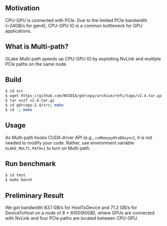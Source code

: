 ## Motivation
CPU-GPU is connected with PCIe. Due to the limited PCIe bandwidth (~24GB/s for gen4), CPU-GPU IO is a common bottleneck for GPU applications.

## What is Multi-path?
GLake Multi-path speeds up CPU-GPU IO by exploiting NvLink and multiple PCIe paths on the same node.

## Build
```bash
$ cd src
$ wget https://github.com/NVIDIA/gdrcopy/archive/refs/tags/v2.4.tar.gz
$ tar xvzf v2.4.tar.gz
$ cd gdrcopy-2.4/src; make
$ cd -; make
```

## Usage
As Multi-path hooks CUDA driver API (e.g., `cuMemcpyHtoDAsync`), it is not needed to modify your code. Rather, use environment variable `GLAKE_MULTI_PATH=1` to turn on Multi-path.

## Run benchmark
```bash
$ cd test
$ make bench
```

## Preliminary Result
We got bandwidth 83.1 GB/s for HostToDevice and 71.2 GB/s for DeviceToHost on a node of 8 * A100(80GB), where GPUs are connected with NvLink and four PCIe paths are located between CPU-GPU.
